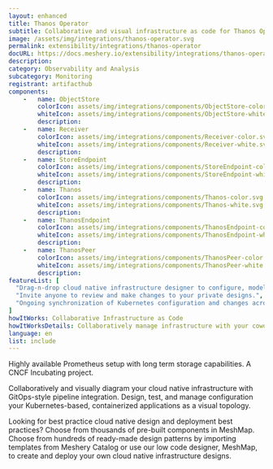 ```yaml
---
layout: enhanced
title: Thanos Operator
subtitle: Collaborative and visual infrastructure as code for Thanos Operator
image: /assets/img/integrations/thanos-operator.svg
permalink: extensibility/integrations/thanos-operator
docURL: https://docs.meshery.io/extensibility/integrations/thanos-operator
description: 
category: Observability and Analysis
subcategory: Monitoring
registrant: artifacthub
components: 
	-	name: ObjectStore
		colorIcon: assets/img/integrations/components/ObjectStore-color.svg
		whiteIcon: assets/img/integrations/components/ObjectStore-white.svg
		description: 
	-	name: Receiver
		colorIcon: assets/img/integrations/components/Receiver-color.svg
		whiteIcon: assets/img/integrations/components/Receiver-white.svg
		description: 
	-	name: StoreEndpoint
		colorIcon: assets/img/integrations/components/StoreEndpoint-color.svg
		whiteIcon: assets/img/integrations/components/StoreEndpoint-white.svg
		description: 
	-	name: Thanos
		colorIcon: assets/img/integrations/components/Thanos-color.svg
		whiteIcon: assets/img/integrations/components/Thanos-white.svg
		description: 
	-	name: ThanosEndpoint
		colorIcon: assets/img/integrations/components/ThanosEndpoint-color.svg
		whiteIcon: assets/img/integrations/components/ThanosEndpoint-white.svg
		description: 
	-	name: ThanosPeer
		colorIcon: assets/img/integrations/components/ThanosPeer-color.svg
		whiteIcon: assets/img/integrations/components/ThanosPeer-white.svg
		description: 
featureList: [
  "Drag-n-drop cloud native infrastructure designer to configure, model, and deploy your workloads.",
  "Invite anyone to review and make changes to your private designs.",
  "Ongoing synchronization of Kubernetes configuration and changes across any number of clusters."
]
howItWorks: Collaborative Infrastructure as Code
howItWorksDetails: Collaboratively manage infrastructure with your coworkers synchronously sharing the same designs.
language: en
list: include
---
```

<p>
Highly available Prometheus setup with long term storage capabilities. A CNCF Incubating project.
</p>
<p>
    Collaboratively and visually diagram your cloud native infrastructure with GitOps-style pipeline integration. Design, test, and manage configuration your Kubernetes-based, containerized applications as a visual topology.
</p>
<p>
    Looking for best practice cloud native design and deployment best practices? Choose from thousands of pre-built components in MeshMap. Choose from hundreds of ready-made design patterns by importing templates from Meshery Catalog or use our low code designer, MeshMap, to create and deploy your own cloud native infrastructure designs.
</p>
